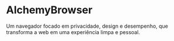 # AlchemyBrowser
Um navegador focado em privacidade, design e desempenho, que transforma a web em uma experiência limpa e pessoal.
